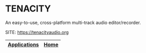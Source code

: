 # TENACITY

 An easy-to-use, cross-platform multi-track audio editor/recorder.

 SITE: https://tenacityaudio.org

 | [Applications](https://portable-linux-apps.github.io/apps.html) | [Home](https://portable-linux-apps.github.io)
 | --- | --- |
